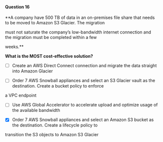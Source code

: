 #### Question  16


**A company have 500 TB of data in an on-premises file share that needs to be moved to Amazon S3 Glacier. The migration

must not saturate the company’s low-bandwidth internet connection and the migration must be completed within a few

weeks.**


**What is the MOST cost-effective solution?**


- [ ] Create an AWS Direct Connect connection and migrate the data straight into Amazon Glacier


- [ ] Order 7 AWS Snowball appliances and select an S3 Glacier vault as the destination. Create a bucket policy to enforce

a VPC endpoint


- [ ] Use AWS Global Accelerator to accelerate upload and optimize usage of the available bandwidth


- [x] Order 7 AWS Snowball appliances and select an Amazon S3 bucket as the destination. Create a lifecycle policy to

transition the S3 objects to Amazon S3 Glacier

